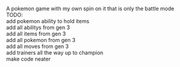 A pokemon game with my own spin on it that is only the battle mode\
TODO:\
add pokemon ability to hold items\
add all abilitys from gen 3\
add all items from gen 3\
add all pokemon from gen 3\
add all moves from gen 3\
add trainers all the way up to champion\
make code neater
